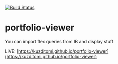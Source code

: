 [![Build Status](https://travis-ci.com/kuzditomi/portfolio-viewer.svg?branch=master)](https://travis-ci.com/kuzditomi/portfolio-viewer)

# portfolio-viewer

You can import flex queries from IB and display stuff

LIVE: [https://kuzditomi.github.io/portfolio-viewer](https://kuzditomi.github.io/portfolio-viewer)